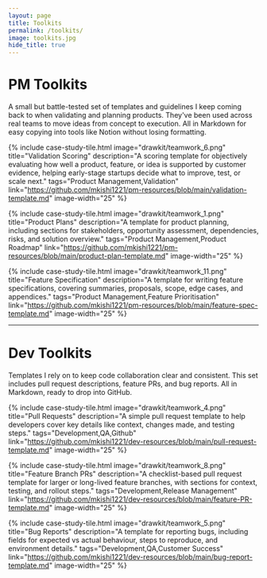 ```yaml
---
layout: page
title: Toolkits
permalink: /toolkits/
image: toolkits.jpg
hide_title: true
---
```


# PM Toolkits

A small but battle-tested set of templates and guidelines I keep coming back to when validating and planning products. They've been used across real teams to move ideas from concept to execution. All in Markdown for easy copying into tools like Notion without losing formatting.

{% include case-study-tile.html
  image="drawkit/teamwork_6.png"
  title="Validation Scoring"
  description="A scoring template for objectively evaluating how well a product, feature, or idea is supported by customer evidence, helping early-stage startups decide what to improve, test, or scale next."
  tags="Product Management,Validation"
  link="https://github.com/mkishi1221/pm-resources/blob/main/validation-template.md"
  image-width="25" %}

{% include case-study-tile.html
  image="drawkit/teamwork_1.png"
  title="Product Plans"
  description="A template for product planning, including sections for stakeholders, opportunity assessment, dependencies, risks, and solution overview."
  tags="Product Management,Product Roadmap"
  link="https://github.com/mkishi1221/pm-resources/blob/main/product-plan-template.md"
  image-width="25" %}

{% include case-study-tile.html
  image="drawkit/teamwork_11.png"
  title="Feature Specification"
  description="A template for writing feature specifications, covering summaries, proposals, scope, edge cases, and appendices."
  tags="Product Management,Feature Prioritisation"
  link="https://github.com/mkishi1221/pm-resources/blob/main/feature-spec-template.md"
  image-width="25" %}

***

# Dev Toolkits

Templates I rely on to keep code collaboration clear and consistent. This set includes pull request descriptions, feature PRs, and bug reports. All in Markdown, ready to drop into GitHub.

{% include case-study-tile.html
  image="drawkit/teamwork_4.png"
  title="Pull Requests"
  description="A simple pull request template to help developers cover key details like context, changes made, and testing steps."
  tags="Development,QA,Github"
  link="https://github.com/mkishi1221/dev-resources/blob/main/pull-request-template.md"
  image-width="25" %}

{% include case-study-tile.html
  image="drawkit/teamwork_8.png"
  title="Feature Branch PRs"
  description="A checklist-based pull request template for larger or long-lived feature branches, with sections for context, testing, and rollout steps."
  tags="Development,Release Management"
  link="https://github.com/mkishi1221/dev-resources/blob/main/feature-PR-template.md"
  image-width="25" %}

{% include case-study-tile.html
  image="drawkit/teamwork_5.png"
  title="Bug Reports"
  description="A template for reporting bugs, including fields for expected vs actual behaviour, steps to reproduce, and environment details."
  tags="Development,QA,Customer Success"
  link="https://github.com/mkishi1221/dev-resources/blob/main/bug-report-template.md"
  image-width="25" %} 